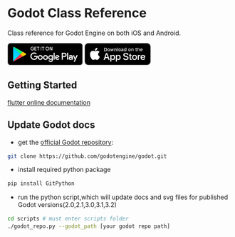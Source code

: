 # Godot Class Reference

Class reference for Godot Engine on both iOS and Android.

[<img src="google-play-badge.png" height="50">](https://play.google.com/store/apps/details?id=com.fengjiongmax.godotclassreference)
[<img src="appstore-badge.png" height="50">](https://apps.apple.com/qa/app/godot-class-reference/id1523486419)

## Getting Started
[flutter online documentation](https://flutter.dev/docs)

## Update Godot docs
* get the [official Godot repository](https://github.com/godotengine/godot):
```bash
git clone https://github.com/godotengine/godot.git
```
* install required python package
```bash
pip install GitPython 
```
* run the python script,which will update docs and svg files for published Godot versions(2.0,2.1,3.0,3.1,3.2)
```bash
cd scripts # must enter scripts folder
./godot_repo.py --godot_path [your godot repo path]
```

